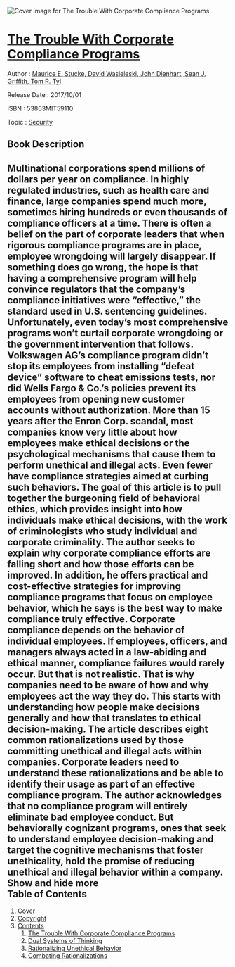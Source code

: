 ![Cover image for The Trouble With Corporate Compliance Programs](https://imgdetail.ebookreading.net/cover/cover/security/EB53863MIT59110.jpg)

[The Trouble With Corporate Compliance Programs](https://ebookreading.net/view/book/The+Trouble+With+Corporate+Compliance+Programs-EB53863MIT59110_1.html "The Trouble With Corporate Compliance Programs")
====================================================================================================================

Author : [Maurice E. Stucke](https://ebookreading.net/search/author/Maurice+E.+Stucke),[ David Wasieleski](https://ebookreading.net/search/author/+David+Wasieleski),[ John Dienhart](https://ebookreading.net/search/author/+John+Dienhart),[ Sean J. Griffith](https://ebookreading.net/search/author/+Sean+J.+Griffith),[ Tom R. Tyl](https://ebookreading.net/search/author/+Tom+R.+Tyl)

Release Date : 2017/10/01

ISBN : 53863MIT59110

Topic : [Security](https://ebookreading.net/search/category/security)

Book Description
-----------------

 Multinational corporations spend millions of dollars per year on compliance. In highly regulated industries, such as health care and finance, large companies spend much more, sometimes hiring hundreds or even thousands of compliance officers at a time. There is often a belief on the part of corporate leaders that when rigorous compliance programs are in place, employee wrongdoing will largely disappear. If something does go wrong, the hope is that having a comprehensive program will help convince regulators that the company&#8217;s compliance initiatives were &#8220;effective,&#8221; the standard used in U.S. sentencing guidelines.  Unfortunately, even today&#8217;s most comprehensive programs won&#8217;t curtail corporate wrongdoing or the government intervention that follows. Volkswagen AG&#8217;s compliance program didn&#8217;t stop its employees from installing &#8220;defeat device&#8221; software to cheat emissions tests, nor did Wells Fargo & Co.&#8217;s policies prevent its employees from opening new customer accounts without authorization. More than 15 years after the Enron Corp. scandal, most companies know very little about how employees make ethical decisions or the psychological mechanisms that cause them to perform unethical and illegal acts. Even fewer have compliance strategies aimed at curbing such behaviors. The goal of this article is to pull together the burgeoning field of behavioral ethics, which provides insight into how individuals make ethical decisions, with the work of criminologists who study individual and corporate criminality. The author seeks to explain why corporate compliance efforts are falling short and how those efforts can be improved. In addition, he offers practical and cost-effective strategies for improving compliance programs that focus on employee behavior, which he says is the best way to make compliance truly effective.  Corporate compliance depends on the behavior of individual employees. If employees, officers, and managers always acted in a law-abiding and ethical manner, compliance failures would rarely occur. But that is not realistic. That is why companies need to be aware of how and why employees act the way they do. This starts with understanding how people make decisions generally and how that translates to ethical decision-making.  The article describes eight common rationalizations used by those committing unethical and illegal acts within companies. Corporate leaders need to understand these rationalizations and be able to identify their usage as part of an effective compliance program.  The author acknowledges that no compliance program will entirely eliminate bad employee conduct. But behaviorally cognizant programs, ones that seek to understand employee decision-making and target the cognitive mechanisms that foster unethicality, hold the promise of reducing unethical and illegal behavior within a company.        Show and hide more                
Table of Contents
-----------------

1. [Cover](https://ebookreading.net/view/book/The+Trouble+With+Corporate+Compliance+Programs-EB53863MIT59110_1.html)
1. [Copyright](https://ebookreading.net/view/book/The+Trouble+With+Corporate+Compliance+Programs-EB53863MIT59110_4.html)
1. [Contents](https://ebookreading.net/view/book/The+Trouble+With+Corporate+Compliance+Programs-EB53863MIT59110_2.html)
    1. [The Trouble With Corporate Compliance Programs](https://ebookreading.net/view/book/The+Trouble+With+Corporate+Compliance+Programs-EB53863MIT59110_3.html)
    1. [Dual Systems of Thinking](https://ebookreading.net/view/book/The+Trouble+With+Corporate+Compliance+Programs-EB53863MIT59110_3.html#h1-1)
    1. [Rationalizing Unethical Behavior](https://ebookreading.net/view/book/The+Trouble+With+Corporate+Compliance+Programs-EB53863MIT59110_3.html#h1-2)
    1. [Combating Rationalizations](https://ebookreading.net/view/book/The+Trouble+With+Corporate+Compliance+Programs-EB53863MIT59110_3.html#h1-3)
